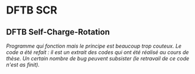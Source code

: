 # DFTB SCR
## DFTB Self-Charge-Rotation

_Programme qui fonction mais le principe est beaucoup trop couteux._
_Le code a été refait : il est un extrait des codes qui ont été réalisé au cours de thèse._
_Un certain nombre de bug peuvent subsister (le retravail de ce code n'est as finit)._
